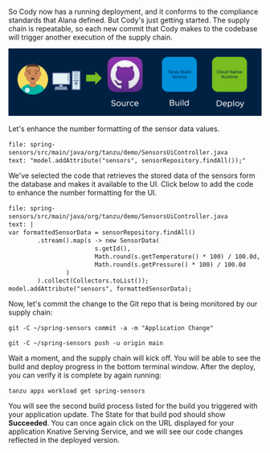 So Cody now has a running deployment, and it conforms to the compliance standards that Alana defined. But Cody's just getting started. The supply chain is repeatable, so each new commit that Cody makes to the codebase will trigger another execution of the supply chain.

![Iterate](images/iterate.png)

Let's enhance the number formatting of the sensor data values.

```editor:select-matching-text
file: spring-sensors/src/main/java/org/tanzu/demo/SensorsUiController.java
text: "model.addAttribute("sensors", sensorRepository.findAll());"
```

We've selected the code that retrieves the stored data of the sensors form the database and makes it available to the UI. Click below to add the code to enhance the number formatting for the UI.

```editor:replace-text-selection
file: spring-sensors/src/main/java/org/tanzu/demo/SensorsUiController.java
text: |
var formattedSensorData = sensorRepository.findAll()
        .stream().map(s -> new SensorData(
                        s.getId(),
                        Math.round(s.getTemperature() * 100) / 100.0d,
                        Math.round(s.getPressure() * 100) / 100.0d
                )
        ).collect(Collectors.toList());
model.addAttribute("sensors", formattedSensorData);
```

Now, let's commit the change to the Git repo that is being monitored by our supply chain:

```execute
git -C ~/spring-sensors commit -a -m "Application Change"
```

```execute
git -C ~/spring-sensors push -u origin main
```

Wait a moment, and the supply chain will kick off. You will be able to see the build and deploy progress in the bottom terminal window. After the deploy, you can verify it is complete by again running:

```execute
tanzu apps workload get spring-sensors
```

You will see the second build process listed for the build you triggered with your application update. The State for that build pod should show **Succeeded**. You can once again click on the URL displayed for your application Knative Serving Service, and we will see our code changes reflected in the deployed version.
